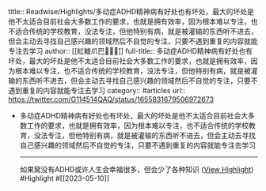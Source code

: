 title:: Readwise/Highlights/多动症ADHD精神病有好处也有坏处，最大的坏处是他不太适合目前社会大多数工作的要求，也就是拥有效率，因为根本难以专注，也不适合传统的学校教育，没法专注，但他特别有病，就是被灌输的东西听不进去，但会主动去寻找自己感兴趣的领域然后不自觉的专注，只要不遇到重复的内容就能专注去学习
author:: [[紅糖爪巴🏳️‍⚧️🍥]]
full-title:: 多动症ADHD精神病有好处也有坏处，最大的坏处是他不太适合目前社会大多数工作的要求，也就是拥有效率，因为根本难以专注，也不适合传统的学校教育，没法专注，但他特别有病，就是被灌输的东西听不进去，但会主动去寻找自己感兴趣的领域然后不自觉的专注，只要不遇到重复的内容就能专注去学习
category:: #articles
url:: https://twitter.com/G114514QAQ/status/1655831679506972673

- 多动症ADHD精神病有好处也有坏处，最大的坏处是他不太适合目前社会大多数工作的要求，也就是拥有效率，因为根本难以专注，也不适合传统的学校教育，没法专注，但他特别有病，就是被灌输的东西听不进去，但会主动去寻找自己感兴趣的领域然后不自觉的专注，只要不遇到重复的内容就能专注去学习
  
  * * *
  
  如果窝没有ADHD或许人生会幸福很多，但会少了各种知识 ([View Highlight](https://read.readwise.io/read/01h00qy1sb38d90dngce6n3nwv)) #Highlight #[[2023-05-10]]